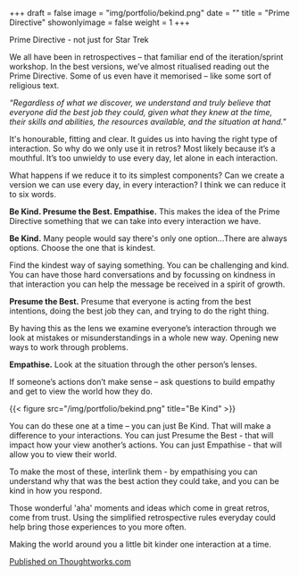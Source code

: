 +++
draft = false
image = "img/portfolio/bekind.png"
date = ""
title = "Prime Directive"
showonlyimage = false
weight = 1
+++

Prime Directive - not just for Star Trek

We all have been in retrospectives – that familiar end of the iteration/sprint workshop. In the best versions, we’ve almost ritualised reading out the Prime Directive.
Some of us even have it memorised – like some sort of religious text.

*“Regardless of what we discover, we understand and truly believe that everyone did the best job they could, given what they knew at the time, their skills and abilities, the resources available, and the situation at hand."*
<!--more-->
It's honourable, fitting and clear. It guides us into having the right type of interaction. So why do we only use it in retros? Most likely because it’s a mouthful. It’s too unwieldy to use every day, let alone in each interaction. 

What happens if we reduce it to its simplest components? Can we create a version we can use every day, in every interaction? I think we can reduce it to six words. 

**Be Kind. Presume the Best. Empathise.**
This makes the idea of the Prime Directive something that we can take into every interaction we have.

**Be Kind.**
Many people would say there's only one option...There are always options. Choose the one that is kindest. 

Find the kindest way of saying something. You can be challenging and kind. You can have those hard conversations and by focussing on kindness in that interaction you can help the message be received in a spirit of growth. 

**Presume the Best.**
Presume that everyone is acting from the best intentions, doing the best job they can, and trying to do the right thing. 

By having this as the lens we examine everyone’s interaction through we look at mistakes or misunderstandings in a whole new way. Opening new ways to work through problems.

**Empathise.**
Look at the situation through the other person’s lenses.

If someone’s actions don’t make sense – ask questions to build empathy and get to view the world how they do.

{{< figure src="/img/portfolio/bekind.png" title="Be Kind" >}}

You can do these one at a time – you can just Be Kind. That will make a difference to your interactions. You can just Presume the Best - that will impact how your view another’s actions.  You can just Empathise - that will allow you to view their world.

To make the most of these, interlink them - by empathising you can understand why that was the best action they could take, and you can be kind in how you respond. 

Those wonderful 'aha' moments and ideas which come in great retros, come from trust. Using the simplified retrospective rules everyday could help bring those experiences to you more often. 

Making the world around you a little bit kinder one interaction at a time.

[Published on Thoughtworks.com](https://www.thoughtworks.com/insights/blog/prime-directive-not-just-star-trek)